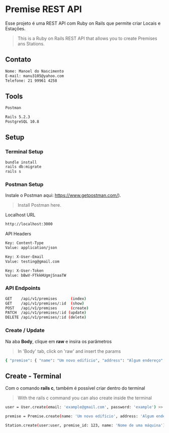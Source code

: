 # Premise REST API

Esse projeto é uma REST API com Ruby on Rails que permite criar Locais e Estações.

> This is a Ruby on Rails REST API that allows you to create Premises ans Stations.

## Contato

```sh
Nome: Manoel do Nascimento
E-mail: manu3105@yahoo.com
Telefone: 21 99961 4258
```

## Tools

```sh
Postman

Rails 5.2.3
PostgreSQL 10.8
```

## Setup

### Terminal Setup

```sh
bundle install
rails db:migrate
rails s
```

### Postman Setup

Instale o Postman aqui: https://www.getpostman.com/). 
> Install Postman here.

Localhost URL

```sh
http://localhost:3000
```
API Headers

```sh
Key: Content-Type 
Value: application/json

Key: X-User-Email 
Value: testing@gmail.com

Key: X-User-Token
Value: bBwV-FTkkHUgmjSnaaTW
```
### API Endpoints

```sh
GET    /api/v1/premises      (index)
GET    /api/v1/premises/:id  (show)
POST   /api/v1/premises      (create)
PATCH  /api/v1/premises/:id (update)
DELETE /api/v1/premises/:id (delete)
```

### Create / Update

Na aba <strong>Body</strong>, clique em <strong>raw</strong> e insira os parâmetros
> In 'Body' tab, click on 'raw' and insert the params

```sh
{ "premise": { "name": "Um novo edifício", "address": "Algum endereço" } }
```
## Create - Terminal

Com o comando <strong>rails c</strong>, também é possível criar dentro do terminal
> With the rails c command you can also create inside the terminal

```sh
user = User.create(email: 'example@gmail.com', password: 'example') >> uma authentication_token (X-User-Token do Postman) será gerada automaticamente

premise = Premise.create(name: 'Um novo edifício', address: 'Algum endereço', user: user) >> um array de Stations será gerado automaticamente

Station.create(user:user, premise_id: 123, name: 'Nome de uma máquina') >> um serial será gerado automaticamente
```

